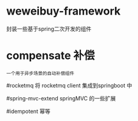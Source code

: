 # weweibuy-framework
封装一些基于spring二次开发的组件

# compensate 补偿
    一个用于异步场景的自动补偿组件
#rocketmq 
    将 rocketmq client 集成到springboot 中

#spring-mvc-extend
    springMVC 的一些扩展
    
#idempotent
    幂等
    
